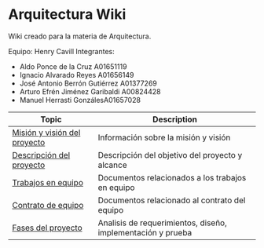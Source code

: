 # Arquitectura Wiki

Wiki creado para la materia de Arquitectura. 

Equipo: Henry Cavill
Integrantes:
- Aldo Ponce de la Cruz A01651119
- Ignacio Alvarado Reyes A01656149
- José Antonio Berrón Gutiérrez A01377269
- Arturo Efrén Jiménez Garibaldi A00824428
- Manuel Herrasti GonzálesA01657028

| Topic                                                 | Description                                                  |
| ----------------------------------------------------- | ------------------------------------------------------------ |
| [Misión y visión del proyecto](./01-mission-vision)   | Información sobre la misión y visión                         |
| [Descripción del proyecto](./02-description)          | Descripción del objetivo del proyecto y alcance              |
| [Trabajos en equipo](./03-assignments)                | Documentos relacionados a los trabajos en equipo             |
| [Contrato de equipo](./04-contract)                   | Documentos relacionado al contrato del equipo                |
| [Fases del proyecto](./05-project-phases)             | Analisis de requerimientos, diseño, implementación y prueba  |
